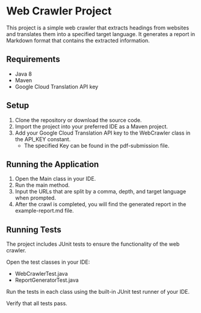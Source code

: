 # Web Crawler Project
This project is a simple web crawler that extracts headings from websites and translates them into a specified target language. It generates a report in Markdown format that contains the extracted information.

## Requirements
- Java 8
- Maven
- Google Cloud Translation API key

## Setup
1. Clone the repository or download the source code.
2. Import the project into your preferred IDE as a Maven project.
3. Add your Google Cloud Translation API key to the WebCrawler class in the API_KEY constant.
   - The specified Key can be found in the pdf-submission file.

## Running the Application
1. Open the Main class in your IDE.
2. Run the main method.
3. Input the URLs that are split by a comma, depth, and target language when prompted.
4. After the crawl is completed, you will find the generated report in the example-report.md file.

## Running Tests
The project includes JUnit tests to ensure the functionality of the web crawler.

Open the test classes in your IDE:

- WebCrawlerTest.java
- ReportGeneratorTest.java

Run the tests in each class using the built-in JUnit test runner of your IDE.

Verify that all tests pass.
